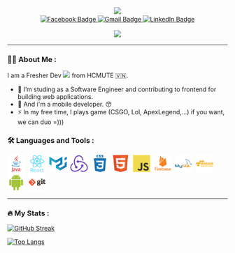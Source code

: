 <div id="header" align="center">
  <img src="https://media4.giphy.com/media/hS42TuYYnANLFR9IRQ/giphy.gif?cid=790b7611956d2019362d1d61f7a6ae3e1b8b5bea190eaf14&rid=giphy.gif&ct=ts" width="120"/>
</div>
<div id="badges" align="center">
  <a href="https://fb.com/dnt201">
    <img src="https://img.shields.io/badge/Facebook-1877F2?style=for-the-badge&logo=facebook&logoColor=white" alt="Facebook Badge"/>
  </a>
  <a href="mailto:duynhatran201@gmail.com">
    <img src="https://img.shields.io/badge/Gmail-D14836?style=for-the-badge&logo=gmail&logoColor=white" alt="Gmail Badge"/>
  </a>
  <a href="https://www.linkedin.com/in/tran-duy-nha-64087b241/">
    <img src="https://img.shields.io/badge/LinkedIn-0077B5?style=for-the-badge&logo=linkedin&logoColor=white" alt="LinkedIn Badge"/>
  </a>

</div>
<div id="numView" align="center">
  <img src="https://komarev.com/ghpvc/?username=dnt201&style=flat-square&color=blue" alt=""/>
</div>

<div id="banner" align="center">
  <img src="https://media4.giphy.com/media/Dh5q0sShxgp13DwrvG/giphy.gif?cid=ecf05e47w0whbds4qy1lwcsj8p2428ujmqz2dvtxi7p0uvww&rid=giphy.gif&ct=g" width="80%"/>
</div>

---


### :man_technologist: About Me :
I am a Fresher Dev <img src="https://media.giphy.com/media/WUlplcMpOCEmTGBtBW/giphy.gif" width="30"> from HCMUTE :vietnam:.
- :telescope: I’m studing as a Software Engineer and contributing to frontend for building web applications.
- :telescope: And i'm a mobile developer. 😙
- :zap: In my free time, I plays game (CSGO, Lol, ApexLegend,...) if you want, we can duo =)))

### :hammer_and_wrench: Languages and Tools :
<div>
  <img src="https://github.com/devicons/devicon/blob/master/icons/java/java-original-wordmark.svg" title="Java" alt="Java" width="40" height="40"/>&nbsp;
  <img src="https://github.com/devicons/devicon/blob/master/icons/react/react-original-wordmark.svg" title="React" alt="React" width="40" height="40"/>&nbsp;
  <img src="https://github.com/devicons/devicon/blob/master/icons/materialui/materialui-original.svg" title="Material UI" alt="Material UI" width="40" height="40"/>&nbsp;
  <img src="https://github.com/devicons/devicon/blob/master/icons/redux/redux-original.svg" title="Redux" alt="Redux " width="40" height="40"/>&nbsp;
  <img src="https://github.com/devicons/devicon/blob/master/icons/css3/css3-plain-wordmark.svg"  title="CSS3" alt="CSS" width="40" height="40"/>&nbsp;
  <img src="https://github.com/devicons/devicon/blob/master/icons/html5/html5-original.svg" title="HTML5" alt="HTML" width="40" height="40"/>&nbsp;
  <img src="https://github.com/devicons/devicon/blob/master/icons/javascript/javascript-original.svg" title="JavaScript" alt="JavaScript" width="40" height="40"/>&nbsp;
  <img src="https://github.com/devicons/devicon/blob/master/icons/firebase/firebase-plain-wordmark.svg" title="Firebase" alt="Firebase" width="40" height="40"/>&nbsp;
  <img src="https://github.com/devicons/devicon/blob/master/icons/mysql/mysql-original-wordmark.svg" title="MySQL"  alt="MySQL" width="40" height="40"/>&nbsp;
  <img src="https://github.com/devicons/devicon/blob/master/icons/amazonwebservices/amazonwebservices-plain-wordmark.svg" title="AWS" alt="AWS" width="40" height="40"/>&nbsp;
  <img src="https://github.com/devicons/devicon/blob/master/icons/android/android-original.svg" title="Andoird" alt="Andoird" width="40" height="40"/>&nbsp;
  <img src="https://github.com/devicons/devicon/blob/master/icons/git/git-original-wordmark.svg" title="Git" **alt="Git" width="40" height="40"/>
</div>

---

### :fire: My Stats :
[![GitHub Streak](http://github-readme-streak-stats.herokuapp.com?user=dnt201&theme=radical)](https://git.io/streak-stats)

[![Top Langs](https://github-readme-stats.vercel.app/api/top-langs/?username=your-github-username&layout=compact&theme=vision-friendly-dark)](https://github.com/anuraghazra/github-readme-stats)
